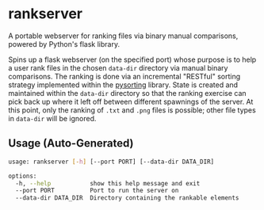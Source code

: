 # rankserver

A portable webserver for ranking files via binary manual comparisons, powered by Python's flask library.

Spins up a flask webserver (on the specified port) whose purpose is to help a user rank files in the chosen `data-dir` directory via manual binary comparisons. The ranking is done via an incremental "RESTful" sorting strategy implemented within the [pysorting](./pysorting.md) library. State is created and maintained within the `data-dir` directory so that the ranking exercise can pick back up where it left off between different spawnings of the server. At this point, only the ranking of `.txt` and `.png` files is possible; other file types in `data-dir` will be ignored.    

## Usage (Auto-Generated)

```bash
usage: rankserver [-h] [--port PORT] [--data-dir DATA_DIR]

options:
  -h, --help           show this help message and exit
  --port PORT          Port to run the server on
  --data-dir DATA_DIR  Directory containing the rankable elements

```

